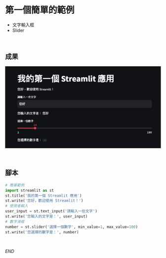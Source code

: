 # 第一個簡單的範例
- 文字輸入框
- Slider

</br>

## 成果

![](images/img_01.png)

</br>

## 腳本
```python
# 簡單範例
import streamlit as st
st.title('我的第一個 Streamlit 應用')
st.write('您好，歡迎使用 Streamlit！')
# 使用者輸入
user_input = st.text_input('請輸入一些文字')
st.write('您輸入的文字是：', user_input)
# 數字滑框
number = st.slider('選擇一個數字', min_value=1, max_value=100)
st.write('您選擇的數字是：', number)
```

</br>

_END_